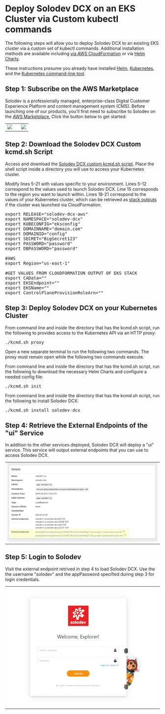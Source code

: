 # Deploy Solodev DCX on an EKS Cluster via Custom kubectl commands
The following steps will allow you to deploy Solodev DCX to an existing EKS cluster via a custom set of kubectl commands. Additional installation methods are available including <a href="deploy-solodev-dcx.md">via AWS CloudFormation</a> or via <a href="deploy-solodev-dcx-helm.md">Helm Charts</a>.

These instructions presume you already have installed <a href="https://helm.sh/">Helm</a>, <a href="https://kubernetes.io/">Kubernetes</a>, and the <a href="https://kubernetes.io/docs/tasks/tools/install-kubectl/">Kubernetes command-line tool</a>.

## Step 1: Subscribe on the AWS Marketplace
Solodev is a professionally managed, enterprise-class Digital Customer Experience Platform and content management system (CMS). Before launching one of our products, you'll first need to subscribe to Solodev on the <a href="#">AWS Marketplace.</a> Click the button below to get started: 
<table>
	<tr>
		<td width="60%"><a href="#"><img src="https://raw.githubusercontent.com/solodev/aws/master/pages/images/AWS_Marketplace_Logo.jpg" /></a></td>
		<td><a href="#"><img src="https://raw.githubusercontent.com/solodev/aws/master/pages/images/Subscribe_Large.jpg" /></a></td>
	</tr>
</table>

## Step 2: Download the Solodev DCX Custom kcmd.sh Script
Access and download the <a href="https://github.com/techcto/quickstart-solodev-dcx/blob/master/eks/bin/kcmd.sh">Solodev DCX custom kcmd.sh script</a>. Place the shell script inside a directory you will use to access your Kubernetes cluster.

Modify lines 5-21 with values specific to your environment. Lines 5-12 correspond to the values used to launch Solodev DCX. Line 15 corresponds to the region you want to launch within. Lines 18-21 correspond to the values of your Kubernetes cluster, which can be retrieved as <a href="https://raw.githubusercontent.com/solodev/AWS-Launch-Pad/master/pages/images/install/outputs-solodev-cms-eks.jpg">stack outputs</a> if the cluster was launched via CloudFormation.

<pre>
export RELEASE="solodev-dcx-aws"
export NAMESPACE="solodev-dcx"
export KUBECONFIG="eksconfig"
export DOMAINNAME="domain.com"
export DOMAINID="config"
export SECRET="BigSecret123"
export PASSWORD="password"
export DBPASSWORD="password"

#AWS
export Region="us-east-1"

#GET VALUES FROM CLOUDFORMATION OUTPUT OF EKS STACK
export CAData=""
export EKSEndpoint=""
export EKSName=""
export ControlPlaneProvisionRoleArn=""
</pre>

## Step 3: Deploy Solodev DCX on your Kubernetes Cluster
From command line and inside the directory that has the kcmd.sh script, run the following to provides access to the Kubernetes API via an HTTP proxy:
<pre>
./kcmd.sh proxy
</pre>

Open a new separate terminal to run the following two commands. The proxy must remain open while the following two commands execute.

From command line and inside the directory that has the kcmd.sh script, run the following to download the necessary Helm Charts and configure a needed config file:
<pre>
./kcmd.sh init
</pre>

From command line and inside the directory that has the kcmd.sh script, run the following to install Solodev DCX:
<pre>
./kcmd.sh install solodev-dcx
</pre>

## Step 4: Retrieve the External Endpoints of the "ui" Service
In addition to the other services deployed, Solodev DCX will deploy a "ui" service. This service will output external endpoints that you can use to access Solodev DCX. 

<table>
	<tr>
		<td><img src="https://raw.githubusercontent.com/solodev/AWS-Launch-Pad/master/pages/images/install/eks-external-endpoints.jpg" /></td>
	</tr>
</table>

## Step 5: Login to Solodev 
Visit the external endpoint retrived in step 4 to load Solodev DCX. Use the the username "solodev" and the appPassword specified during step 3 for login credentials.

<table>
	<tr>
		<td><img src="https://raw.githubusercontent.com/solodev/AWS-Launch-Pad/master/pages/images/install/login-solodev-cms-eks.jpg" /></td>
	</tr>
</table>